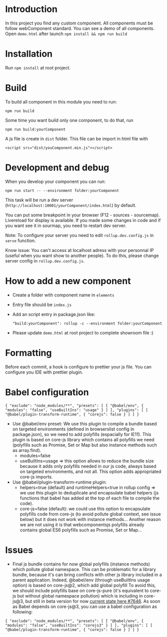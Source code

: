 # Introduction

In this project you find any custom component. All components must be follow webComponent standard. You can see a demo of all components. Open `demo.html` after launch `npm install && npm run build`

# Installation

Run `npm install` at root project.

# Build

To build all component in this module you need to run:

    npm run build

Some time you want build only one component, to do that, run

    npm run build:yourComponent

A js file is create in `dist` folder. This file can be import in html file with

`<script src="dist/youComponent.min.js"></script>`

# Development and debug

When you develop your component you can run:

    npm run start -- --environment folder:yourComponent

This task will be run a dev server (`http://localhost:10001/yourComponent/index.html`) by default.

You can put some breakpoint in your browser (F12 - sources - sourcemap). Livereload for display is available. If you made some changes in code and if you want see it in sourmap, you need to restart dev server.

Note: To configure your server you need to edit `rollup.dev.config.js` in `serve` function.

Know issue: You can't access at localhost adress with your personnal IP (useful when you want show to another people). To do this, please change server config in `rollup.dev.config.js`.

# How to add a new component

- Create a folder with component name in `elements`
- Entry file should be `index.js`
- Add an script entry in package.json like:

  `"build:yourComponent": rollup -c --environment folder:yourComponent`

- Please update `demo.html` at root project to complete showroom file :)

# Formatting

Before each commit, a hook is configure to prettier your js file. You can configure you IDE with prettier plugin.

# Babel configuration

`{ "exclude": "node_modules/**", "presets": [ [ "@babel/env", { "modules": "false", "useBuiltIns": "usage" } ] ], "plugins": [ [ "@babel/plugin-transform-runtime", { "corejs": false } ] ] }`

- Use @babel/env preset: We use this plugin to compile a bundle based on targeted environments (defined in browserslist config in package.json), so we need to add polyfills (espacially for IE11). This plugin is based on core-js library which contains all polyfills we need (polyfills such as Promise, Set or Map but also instance methods such as array.find).
  - modules=false
  - useBuiltIns=usage => this option allows to reduce the bundle size because it adds only polyfills needed in our js code, always based on targeted environments, and not all. This option adds appropriated core-js imports.
- Use @babel/plugin-transform-runtime plugin:
  - helpers=true (default) and runtimeHelpers=true in rollup config => we use this plugin to deduplicate and encapsulate babel helpers (js functions that babel has added at the top of each file to compile the code).
  - core-js=false (default): we could use this option to encapsulate polyfills code from core-js (to avoid pollute global context, see issue below) but it does not work with instance methods... Another reason we are not using it is that webcomponentsjs polyfills already contains global ES6 polyfills such as Promise, Set or Map...

# Issues

- Final js bundle contains for now global polyfills (instance methods) which pollute global namespace. This can be problematic for a library bundle, because it's can bring conflicts with other js library included in a parent application. Indeed, @babel/env (through useBuiltIns usage option) is based on core-js@2, which add global polyfill
  To avoid this, we should include polyfills base on core-js-pure (it's equivalent to core-js but without global namespace pollution) which is including in core-js@3, but still in beta version for now [current state here #7646](https://github.com/babel/babel/pull/7646). As soon as Babel depends on core-js@3, you can use a babel configuration as following:

`{ "exclude": "node_modules/**", "presets": [ [ "@babel/env", { "modules": "false", "useBuiltIns": "corejs3" } ] ], "plugins": [ [ "@babel/plugin-transform-runtime", { "corejs": false } ] ] }`
